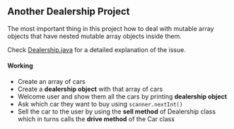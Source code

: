 ## Another Dealership Project

The most important thing in this project how to deal with mutable array objects that have nested mutable array objects inside them.

Check [Dealership.java](./Dealership.java) for a detailed explanation of the issue.

#### Working

- Create an array of cars
- Create a **dealership object** with that array of cars
- Welcome user and show them all the cars by printing **dealership object**
- Ask which car they want to buy using `scanner.nextInt()`
- Sell the car to the user by using the **sell method** of Dealership class which in turns calls the **drive method** of the Car class
